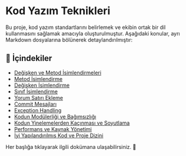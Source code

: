 # Kod Yazım Teknikleri

Bu proje, kod yazım standartlarını belirlemek ve ekibin ortak bir dil kullanmasını sağlamak amacıyla oluşturulmuştur. Aşağıdaki konular, ayrı Markdown dosyalarına bölünerek detaylandırılmıştır:

## 📌 İçindekiler

- [Değişken ve Metod İsimlendirmeleri](./degisken-metod-isimlendirme.md)
- [Metod İsimlendirme](./metod-isimlendirme.md)
- [Değişken İsimlendirme](./degisken-isimlendirme.md)
- [Sınıf İsimlendirme](./sinif-isimlendirme.md)
- [Yorum Satırı Ekleme](./yorum-satirlari.md)
- [Commit Mesajları](./commit-mesajlari.md)
- [Exception Handling](./exception-handling.md)
- [Kodun Modülerliği ve Bağımsızlığı](./modulerlik-bagimsizlik.md)
- [Kodun Yinelemelerden Kaçınması ve Soyutlama](./dry-ve-soyutlama.md)
- [Performans ve Kaynak Yönetimi](./performans-kaynak-yonetimi.md)
- [İyi Yapılandırılmış Kod ve Proje Dizini](./proje-dizini.md)

Her başlığa tıklayarak ilgili dokümana ulaşabilirsiniz. 📖
